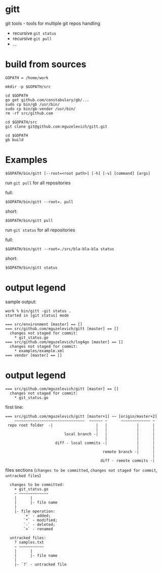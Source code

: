 # gitt

git tools - tools for multiple git repos handling

- recursive `git status`
- recursive `git pull`
- ...

# build from sources

```
GOPATH = /home/work

mkdir -p $GOPATH/src

cd $GOPATH
go get github.com/constabulary/gb/...
sudo cp bin/gb /usr/bin/
sudo cp bin/gb-vendor /usr/bin/
rm -rf src/github.com

cd $GOPATH/src
git clone git@github.com:mguzelevich/gitt.git

cd $GOPATH
gb build
```

# Examples

```
$GOPATH/bin/gitt [--root=<root path>] [-h] [-v] [command] [args]
```

run `git pull` for all repositories

full:
```
$GOPATH/bin/gitt --root=. pull
```

short:
```
$GOPATH/bin/gitt pull
```

run `git status` for all repositories

full:
```
$GOPATH/bin/gitt --root=./src/bla-bla-bla status
```

short:
```
$GOPATH/bin/gitt status
```

# output legend

sample output:

```
work % bin/gitt -git status .
started in [git status] mode

=== src/environment [master] == []
=== src/github.com/mguzelevich/gitt [master] == []
  changes not staged for commit:
    * git_status.go
=== src/github.com/mguzelevich/log4go [master] == []
  changes not staged for commit:
    * examples/example.xml
=== vendor [master] == []
```

# output legend

```
=== src/github.com/mguzelevich/gitt [master] == []
  changes not staged for commit:
    * git_status.go
```

first line:

```
=== src/github.com/mguzelevich/gitt [master+1] ~~ [origin/master+2]
    ~~~~~~~~~~~~~~~~~~~~~~~~~~~~~~~  ~~~~~~ ~      ~~~~~~~~~~~~~ ~
 repo root folder  -|                   |   |             |      |
                                        |   |             |      |
                          local branch -|   |             |      |
                                            |             |      |
                      diff - local commits -|             |      |
                                                          |      |
                                           remote branch -|      |
                                                                 |
                                          diff - remote commits -|
```

files sections (`changes to be committed`, `changes not staged for commit`, `untracked files`)

```
  changes to be committed:
    + git_status.go
    ~ ~~~~~~~~~~~~~
    |      |
    |      |- file name
    |
    |- file operation:
        `+` - added;
        `*` - modified;
        `-` - deleted;
        `>` - renamed
```

```
  untracked files:
    ? samples.txt
    ~ ~~~~~~~~~~~
    |      |
    |      |- file name
    |
    |- `?` - untracked file
```
